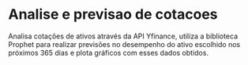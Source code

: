 # Analise e previsao de cotacoes
 Analisa cotações de ativos através da API Yfinance, utiliza a biblioteca Prophet para realizar previsões no desempenho do ativo escolhido nos próximos 365 dias e plota gráficos com esses dados obtidos.
